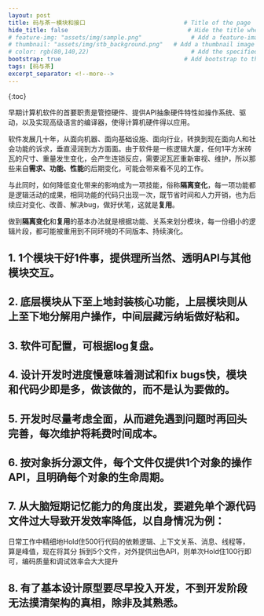 ```yaml
---
layout: post
title: 码与茶－模块和接口                            # Title of the page
hide_title: false                                  # Hide the title when displaying the post, but shown in lists of posts
# feature-img: "assets/img/sample.png"              # Add a feature-image to the post
# thumbnail: "assets/img/stb_background.png"   # Add a thumbnail image on blog view
# color: rgb(80,140,22)                             # Add the specified color as feature image, and change link colors in post
bootstrap: true                                   # Add bootstrap to the page
tags: [码与茶]
excerpt_separator: <!--more-->
---
```


<!--more-->
{:toc}

早期计算机软件的首要职责是管控硬件、提供API抽象硬件特性如操作系统、驱动，以及实现高级语言的编译器，使得计算机硬件得以应用。

软件发展几十年，从面向机器、面向基础设施、面向行业，转换到现在面向人和社会功能的诉求，垂直浸润到方方面面。由于软件是一栋逻辑大厦，任何1平方米砖瓦的尺寸、重量发生变化，会产生连锁反应，需要泥瓦匠重新审视、维护，所以那些来自**需求、功能、性能**的后期变化，可能会带来看不见的工作。

与此同时，如何降低变化带来的影响成为一项技能，俗称**隔离变化**，每一项功能都是逻辑活动的成果，相同功能的代码只出现一次，既节省时间和人力开销，也为后续应对变化、改善、解决bug，做好伏笔，这就是**复用**。

做到**隔离变化**和**复用**的基本办法就是根据功能、关系来划分模块，每一份细小的逻辑片段，都可能被重用到不同环境的不同版本、持续演化。

## 1. 1个模块干好1件事，提供理所当然、透明API与其他模块交互。



## 2. 底层模块从下至上地封装核心功能，上层模块则从上至下地分解用户操作，中间层藏污纳垢做好粘和。
## 3. 软件可配置，可根据log复盘。
## 4. 设计开发时进度慢意味着测试和fix bugs快，模块和代码少即是多，做该做的，而不是认为要做的。
## 5. 开发时尽量考虑全面，从而避免遇到问题时再回头完善，每次维护将耗费时间成本。
## 6. 按对象拆分源文件，每个文件仅提供1个对象的操作API，且明确每个对象的生命周期。
## 7. 从大脑短期记忆能力的角度出发，要避免单个源代码文件过大导致开发效率降低，以自身情况为例：
 日常工作中精细地Hold住500行代码的依赖逻辑、上下文关系、消息、线程等，算是峰值，现在将其分
 拆到5个文件，对外提供出色API，则单次Hold住100行即可，编码质量和调试效率会大大提升
## 8. 有了基本设计原型要尽早投入开发，不到开发阶段无法摸清架构的真相，除非及其熟悉。